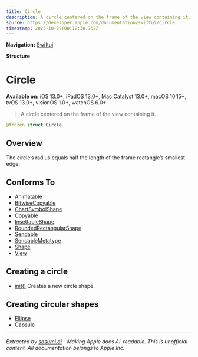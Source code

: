 ```yaml
---
title: Circle
description: A circle centered on the frame of the view containing it.
source: https://developer.apple.com/documentation/swiftui/circle
timestamp: 2025-10-29T00:12:30.752Z
---
```


**Navigation:** [Swiftui](/documentation/swiftui)

**Structure**

# Circle

**Available on:** iOS 13.0+, iPadOS 13.0+, Mac Catalyst 13.0+, macOS 10.15+, tvOS 13.0+, visionOS 1.0+, watchOS 6.0+

> A circle centered on the frame of the view containing it.

```swift
@frozen struct Circle
```

## Overview

The circle’s radius equals half the length of the frame rectangle’s smallest edge.

## Conforms To

- [Animatable](/documentation/swiftui/animatable)
- [BitwiseCopyable](/documentation/Swift/BitwiseCopyable)
- [ChartSymbolShape](/documentation/Charts/ChartSymbolShape)
- [Copyable](/documentation/Swift/Copyable)
- [InsettableShape](/documentation/swiftui/insettableshape)
- [RoundedRectangularShape](/documentation/swiftui/roundedrectangularshape)
- [Sendable](/documentation/Swift/Sendable)
- [SendableMetatype](/documentation/Swift/SendableMetatype)
- [Shape](/documentation/swiftui/shape)
- [View](/documentation/swiftui/view)

## Creating a circle

- [init()](/documentation/swiftui/circle/init()) Creates a new circle shape.

## Creating circular shapes

- [Ellipse](/documentation/swiftui/ellipse)
- [Capsule](/documentation/swiftui/capsule)

---

*Extracted by [sosumi.ai](https://sosumi.ai) - Making Apple docs AI-readable.*
*This is unofficial content. All documentation belongs to Apple Inc.*
